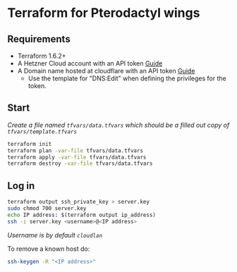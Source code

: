 # Terraform for Pterodactyl wings

## Requirements

* Terraform 1.6.2+
* A Hetzner Cloud account with an API token [Guide](https://docs.hetzner.com/cloud/api/getting-started/generating-api-token/)
* A Domain name hosted at cloudflare with an API token [Guide](https://developers.cloudflare.com/fundamentals/api/get-started/create-token/)
  * Use the template for "DNS:Edit" when defining the privileges for the token.

## Start

*Create a file named `tfvars/data.tfvars` which should be a filled out copy of `tfvars/template.tfvars`*

```bash
terraform init
terraform plan -var-file tfvars/data.tfvars
terraform apply -var-file tfvars/data.tfvars
terraform destroy -var-file tfvars/data.tfvars
```

## Log in

```bash
terraform output ssh_private_key > server.key
sudo chmod 700 server.key
echo IP address: $(terraform output ip_address)
ssh -i server.key <username>@<IP address>
```

*Username is by default `cloudlan`*

To remove a known host do:

```bash
ssh-keygen -R "<IP address>"
```
